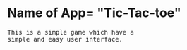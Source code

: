 # Name of App= "Tic-Tac-toe"
<pre>
This is a simple game which have a 
simple and easy user interface.</pre>


